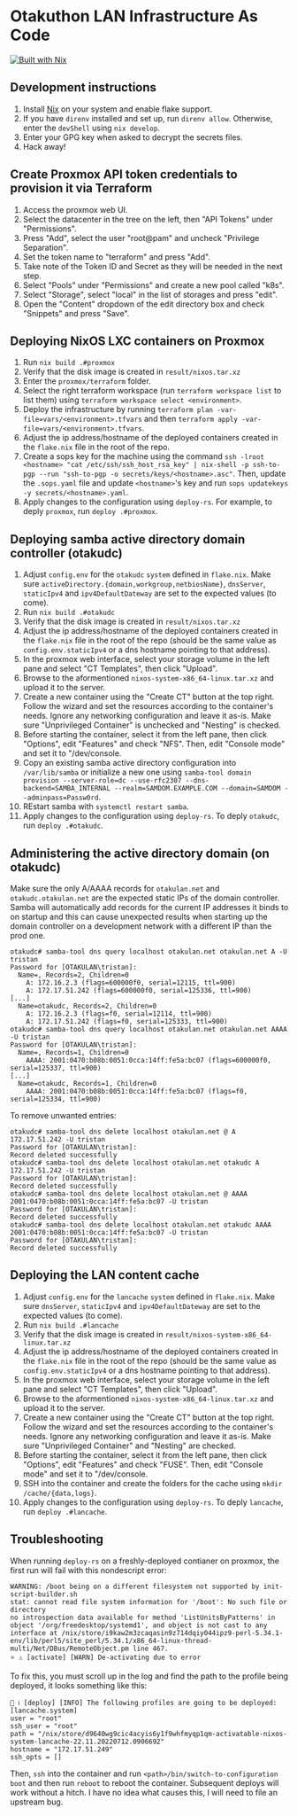 # Otakuthon LAN Infrastructure As Code

[![Built with Nix](https://builtwithnix.org/badge.svg)](https://builtwithnix.org)

## Development instructions

1. Install [Nix](https://nixos.org/download.html) on your system and enable flake support.
2. If you have `direnv` installed and set up, run `direnv allow`. Otherwise, enter the `devShell` using `nix develop`.
3. Enter your GPG key when asked to decrypt the secrets files.
4. Hack away!

## Create Proxmox API token credentials to provision it via Terraform
1. Access the proxmox web UI.
2. Select the datacenter in the tree on the left, then "API Tokens" under "Permissions".
3. Press "Add", select the user "root@pam" and uncheck "Privilege Separation".
4. Set the token name to "terraform" and press "Add".
5. Take note of the Token ID and Secret as they will be needed in the next step.
6. Select "Pools" under "Permissions" and create a new pool called "k8s".
7. Select "Storage", select "local" in the list of storages and press "edit".
8. Open the "Content" dropdown of the edit directory box and check "Snippets" and press "Save".

## Deploying NixOS LXC containers on Proxmox

1. Run `nix build .#proxmox`
2. Verify that the disk image is created in `result/nixos.tar.xz`
3. Enter the `proxmox/terraform` folder.
4. Select the right terraform workspace (run `terraform workspace list` to list them) using `terraform workspace select <environment>`.
3. Deploy the infrastructure by running `terraform plan -var-file=vars/<environment>.tfvars` and then `terraform apply -var-file=vars/<environment>.tfvars`.
3. Adjust the ip address/hostname of the deployed containers created in the `flake.nix` file in the root of the repo.
4. Create a sops key for the machine using the command `ssh -lroot <hostname> "cat /etc/ssh/ssh_host_rsa_key" | nix-shell -p ssh-to-pgp --run "ssh-to-pgp -o secrets/keys/<hostname>.asc"`. Then, update the `.sops.yaml` file and update `<hostname>`'s key and run `sops updatekeys -y secrets/<hostname>.yaml`.
5. Apply changes to the configuration using `deploy-rs`. For example, to deply `proxmox`, run `deploy .#proxmox`.

## Deploying samba active directory domain controller (otakudc)

1. Adjust `config.env` for the `otakudc` `system` defined in `flake.nix`. Make sure `activeDirectory.{domain,workgroup,netbiosName}`, `dnsServer`, `staticIpv4` and `ipv4DefaultDateway` are set to the expected values (to come).
2. Run `nix build .#otakudc`
3. Verify that the disk image is created in `result/nixos.tar.xz`
4. Adjust the ip address/hostname of the deployed containers created in the `flake.nix` file in the root of the repo (should be the same value as `config.env.staticIpv4` or a dns hostname pointing to that address).
5. In the proxmox web interface, select your storage volume in the left pane and select "CT Templates", then click "Upload".
6. Browse to the aformentioned `nixos-system-x86_64-linux.tar.xz` and upload it to the server.
7. Create a new container using the "Create CT" button at the top right. Follow the wizard and set the resources according to the container's needs. Ignore any networking configuration and leave it as-is. Make sure "Unprivileged Container" is unchecked and "Nesting" is checked.
8. Before starting the container, select it from the left pane, then click "Options", edit "Features" and check "NFS". Then, edit "Console mode" and set it to "/dev/console.
9. Copy an existing samba active directory configuration into `/var/lib/samba` or initialize a new one using `samba-tool domain provision --server-role=dc --use-rfc2307 --dns-backend=SAMBA_INTERNAL --realm=SAMDOM.EXAMPLE.COM --domain=SAMDOM --adminpass=Passw0rd`.
10. REstart samba with `systemctl restart samba`.
11. Apply changes to the configuration using `deploy-rs`. To deply `otakudc`, run `deploy .#otakudc`.

## Administering the active directory domain (on otakudc)

Make sure the only A/AAAA records for `otakulan.net` and `otakudc.otakulan.net` are the expected static IPs of the domain controller. Samba will automatically add records for the current IP addresses it binds to on startup and this can cause unexpected results when starting up the domain controller on a development network with a different IP than the prod one.
```
otakudc# samba-tool dns query localhost otakulan.net otakulan.net A -U tristan
Password for [OTAKULAN\tristan]:
  Name=, Records=2, Children=0
    A: 172.16.2.3 (flags=600000f0, serial=12115, ttl=900)
    A: 172.17.51.242 (flags=600000f0, serial=125336, ttl=900)
[...]
  Name=otakudc, Records=2, Children=0
    A: 172.16.2.3 (flags=f0, serial=12114, ttl=900)
    A: 172.17.51.242 (flags=f0, serial=125333, ttl=900)
otakudc# samba-tool dns query localhost otakulan.net otakulan.net AAAA -U tristan
Password for [OTAKULAN\tristan]:
  Name=, Records=1, Children=0
    AAAA: 2001:0470:b08b:0051:0cca:14ff:fe5a:bc07 (flags=600000f0, serial=125337, ttl=900)
[...]
  Name=otakudc, Records=1, Children=0
    AAAA: 2001:0470:b08b:0051:0cca:14ff:fe5a:bc07 (flags=f0, serial=125334, ttl=900)
```
To remove unwanted entries:
```
otakudc# samba-tool dns delete localhost otakulan.net @ A 172.17.51.242 -U tristan
Password for [OTAKULAN\tristan]:
Record deleted successfully
otakudc# samba-tool dns delete localhost otakulan.net otakudc A 172.17.51.242 -U tristan
Password for [OTAKULAN\tristan]:
Record deleted successfully
otakudc# samba-tool dns delete localhost otakulan.net @ AAAA 2001:0470:b08b:0051:0cca:14ff:fe5a:bc07 -U tristan
Password for [OTAKULAN\tristan]:
Record deleted successfully
otakudc# samba-tool dns delete localhost otakulan.net otakudc AAAA 2001:0470:b08b:0051:0cca:14ff:fe5a:bc07 -U tristan
Password for [OTAKULAN\tristan]:
Record deleted successfully
```

## Deploying the LAN content cache

1. Adjust `config.env` for the `lancache` `system` defined in `flake.nix`. Make sure `dnsServer`, `staticIpv4` and `ipv4DefaultDateway` are set to the expected values (to come).
2. Run `nix build .#lancache`
3. Verify that the disk image is created in `result/nixos-system-x86_64-linux.tar.xz`
4. Adjust the ip address/hostname of the deployed containers created in the `flake.nix` file in the root of the repo (should be the same value as `config.env.staticIpv4` or a dns hostname pointing to that address).
5. In the proxmox web interface, select your storage volume in the left pane and select "CT Templates", then click "Upload".
6. Browse to the aformentioned `nixos-system-x86_64-linux.tar.xz` and upload it to the server.
7. Create a new container using the "Create CT" button at the top right. Follow the wizard and set the resources according to the container's needs. Ignore any networking configuration and leave it as-is. Make sure "Unprivileged Container" and "Nesting" are checked.
8. Before starting the container, select it from the left pane, then click "Options", edit "Features" and check "FUSE". Then, edit "Console mode" and set it to "/dev/console.
9. SSH into the container and create the folders for the cache using `mkdir /cache/{data,logs}`.
10. Apply changes to the configuration using `deploy-rs`. To deply `lancache`, run `deploy .#lancache`.

## Troubleshooting

When running `deploy-rs` on a freshly-deployed contianer on proxmox, the first run will fail with this nondescript error:
```
WARNING: /boot being on a different filesystem not supported by init-script-builder.sh
stat: cannot read file system information for '/boot': No such file or directory
no introspection data available for method 'ListUnitsByPatterns' in object '/org/freedesktop/systemd1', and object is not cast to any interface at /nix/store/i9kaw2m3zcaqasin9z714dqiy044ipz9-perl-5.34.1-env/lib/perl5/site_perl/5.34.1/x86_64-linux-thread-multi/Net/DBus/RemoteObject.pm line 467.
⭐ ⚠️ [activate] [WARN] De-activating due to error
```
To fix this, you must scroll up in the log and find the path to the profile being deployed, it looks something like this:
```
🚀 ℹ️ [deploy] [INFO] The following profiles are going to be deployed:
[lancache.system]
user = "root"
ssh_user = "root"
path = "/nix/store/d9640wg9cic4acyis6y1f9whfmyqp1qm-activatable-nixos-system-lancache-22.11.20220712.0906692"
hostname = "172.17.51.249"
ssh_opts = []
```
Then, `ssh` into the container and run `<path>/bin/switch-to-configuration boot` and then run `reboot` to reboot the container. Subsequent deploys will work without a hitch. I have no idea what causes this, I will need to file an upstream bug.